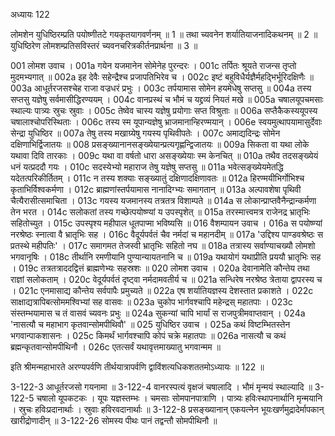 अध्यायः 122

लोमशेन युधिष्ठिरम्प्रति पयोष्णीतटे गयकृतयागवर्णनम् ॥ 1 ॥ तथा च्यवनेन शर्यातियाजनादिकथनम् ॥ 2 ॥ युधिष्ठिरेण लोमशम्प्रतिसविस्तरं च्यवनचरित्रकीर्तनप्रार्थना ॥ 3 ॥

001 लोमश उवाच ।
001a गयेन यजमानेन सोमेनेह पुरन्दरः ।
001c तर्पितः श्रूयते राजन्स तृप्तो मुदमभ्यगात् ॥
002a इह देवैः सहेन्द्रैश्च प्रजापतिभिरेव च ।
002c इष्टं बहुविधैर्यज्ञैर्महद्भिर्भूरिदक्षिणैः ॥
003a आधूर्तरजसश्चेह राजा वज्रधरं प्रभुः ।
003c तर्पयामास सोमेन हयमेधेषु सप्तसु ॥
004a तस्य सप्तसु यज्ञेषु सर्वमासीद्धिरण्ययम् ।
004c वानप्रस्थं च भौमं च यद्द्रव्यं नियतं मखे ॥
005a चषालयूपचमसाः स्थाल्यः पात्र्यः स्रुचः स्रुवाः ।
005c तेष्वेव चास्य यज्ञेषु प्रयोगाः सप्त विश्रुताः ॥
006a सप्तैकैकस्ययूपस्य चषालाश्चोपरिस्थिताः ।
006c तस्य स्म यूपान्यज्ञेषु भ्राजमानान्हिरण्मयान् ।
006e स्वयमुत्थापयामासुर्देवाः सेन्द्रा युधिष्ठिर ॥
007a तेषु तस्य मखाग्र्येषु गयस्य पृथिवीपतेः ।
007c अमाद्यदिन्द्रः सोमेन दक्षिणाभिर्द्विजातयः ॥
008 प्रसङ्ख्यानानसङ्ख्येयान्प्रत्यगृह्णन्द्विजातयः ॥
009a सिकता वा यथा लोके यथावा दिवि तारकाः ।
009c यथा वा वर्षतो धारा असङ्ख्येयाः स्म केनचित् ॥
010a तथैव तदसङ्ख्येयं धनं यत्प्रददौ गयः ।
010c सदस्येभ्यो महाराज तेषु यज्ञेषु सप्तसु ॥
011a भवेत्सङ्ख्येयमेतद्धि यदेतत्परिकीर्तितम् ।
011c न तस्य शक्याः सङ्ख्यातुं दक्षिणादक्षिणावतः ॥
012a हिरण्मयीभिर्गोभिश्च कृताभिर्विश्वकर्मणा ।
012c ब्राह्मणांस्तर्पयामास नानादिग्भ्यः समागतान् ॥
013a अल्पावशेषा पृथिवी चैत्यैरासीत्समाचिता ।
013c गयस्य यजमानस्य तत्रतत्र विशाम्पते ॥
014a स लोकान्प्राप्तवैनैन्द्रान्कर्मणा तेन भरत ।
014c सलोकतां तस्य गच्छेत्पयोष्ण्यां य उपस्पृशेत् ॥
015a तरस्मात्त्वमत्र राजेनद्र भ्रातृभिः सहितोच्युत ।
015c उपस्पृश्य महीपाल धूतपाप्मा भविष्यसि ॥
016 वैशम्पायन उवाच । 
016a स पयोष्ण्यां नरश्रेष्ठः स्नात्वा वै भ्रातृभिः सह ।
016c वैदूर्यपर्वतं चैव नर्मदां च महानदीम् ॥
017a \'उद्दिश्य पाण्डवश्रेष्ठः स प्रतस्थे महीपतिः\' ।
017c समागमत तेजस्वी भ्रातृभिः सहितो नघ ॥
018a तत्रास्य सर्वाण्याचख्यौ लोमशो भगवानृषिः ।
018c तीर्थानि रमणीयानि पुण्यान्यायतनानि च ॥
019a यथायोगं यथाप्रीति प्रययौ भ्रातृभिः सह ।
019c तत्रतत्राददद्वित्तं ब्राह्मणेभ्यः सहस्रशः ॥
020 लोमश उवाच ।
020a देवानामेति कौन्तेय तथा राज्ञां सलोकताम् ।
020c वेदूर्यपर्वतं दृष्ट्वा नर्मदामवतीर्य च ॥
021a सन्धिरेष नरश्रेष्ठ त्रेताया द्वापरस्य च ।
021c एनमासाद्य कौन्तेय सर्वपापैः प्रमुच्यते ॥
022a एष शर्यातियज्ञस्य देशस्तात प्रकाशते ।
022c साक्षाद्यत्रापिबत्सोममश्विभ्यां सह वासवः ॥
023a चुकोप भार्गवश्चापि महेन्द्रस् महातपाः ।
023c संस्तम्भयामास च तं वासवं च्यवनः प्रभुः ॥
024a सुकन्यां चापि भार्यां स राजपुत्रीमवाप्तवान् ।
024a \'नासत्यौ च महाभाग कृतवान्सोमपीथिवौ\' ॥
025 युधिष्ठिर उवाच ।
025a कथं विष्टम्भितस्तेन भगवान्पाकशासनः ।
025c किमर्थं भार्गवश्चापि कोपं चक्रे महातपाः ॥
026a नासत्यौ च कथं ब्रह्मन्कृतवान्सोमपीथिनौ ।
026c एतत्सर्वं यथावृत्तमाख्यातु भगवान्मम ॥

इति श्रीमन्महाभारते अरण्यपर्वणि तीर्थयात्रापर्वणि द्वाविंशत्यधिकशततमोऽध्यायः ॥ 122 ॥

3-122-3 आधूर्तरजसो गयनामा ॥ 3-122-4 वानरस्पत्यं वृक्षजं चषालादि । भौमं मृन्मयं स्थाल्यादि ॥ 3-122-5 चषालो यूपकटकः । यूपः यज्ञस्तम्भः । चमसाः सोमपानपात्राणि । पात्र्यः हविःस्थापनार्थानि मृन्मयानि । स्रुचः हविःप्रदानार्थाः । स्रुवाः हविरवदानार्थाः ॥ 3-122-8 प्रसङ्ख्यानान् एकयत्नेन भूयःखर्णमुद्रादेर्मापकान् खारीद्रोणादीन् ॥ 3-122-26 सोमस्य पीथः पानं तद्वन्तौ सोमपीथिनौ ॥
